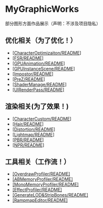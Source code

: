 # MyGraphicWorks
部分图形方面作品展示（声明：不涉及项目隐私）

## 优化相关（为了优化！）
- [[CharacterOptimizaiton/README]](./_Optimization/CharacterOptimizaiton/) 
- [[FSR/README]](./_Optimization/FSR/) 
- [[GPUAnimation/README]](./_Optimization/GPUAnimation/)
- [[GPUInstanceScene/README]](./_Optimization/GPUInstanceScene/)
- [[Impostor/README]](./_Optimization/Impostor/)
- [[PreZ/README]](./_Optimization/PreZ/)
- [[ShaderManage/README]](./_Optimization/ShaderManage/)
- [[UIRenderPass/README]](./_Optimization/UIRenderPass/)
## 渲染相关(为了效果！)
- [[CharacterCustom/README]](./_Rendering/CharacterCustom/)
- [[Hair/README]](/_Rendering/NPR/Hair/)
- [[Distortion/README]](/_Rendering/Distortion/)
- [[Lightmap/README]](/_Rendering/Lightmap/)
- [[PBR/README]](/_Rendering/PBR/)
- [[NPR/README]](/_Rendering/NPR/)
## 工具相关（工作流！）
- [[OverdrawProfiler/README]](./_Tool/OverdrawProfiler/)
- [[ABMemoryProfiler/README]](./_Tool/ABMemoryProfiler/)
- [[MonoMemoryProfiler/README]](./_Tool/MonoMemoryProfiler/)
- [[EffectProfiler/README]](/_Tool/EffectProfiler/)
- [[GenerateLOD&StripBones/README]](./_Tool/GenerateLOD&StripBones/)
- [[RampmapEditor/README]](./_Tool/RammapEditor/)
